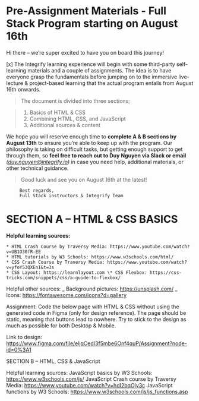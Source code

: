 # Pre-Assignment Materials - Full Stack Program starting on August 16th

Hi there – we’re super excited to have you on board this journey!

[x] The Integrify learning experience will begin with some third-party self-learning materials and a couple of assignments. The idea is to have everyone grasp the fundamentals before jumping on to the immersive live-lecture & project-based learning that the actual program entails from August 16th onwards.

> The document is divided into three sections;

> 1.  Basics of HTML & CSS
> 2.  Combining HTML, CSS, and JavaScript
> 3.  Additional sources & content

We hope you will reserve enough time to **complete A & B sections by August 13th** to ensure you’re able to keep up with the program. Our philosophy is taking on difficult tasks, but getting enough support to get through them, so **feel free to reach out to Duy Nguyen via Slack or email** _(duy.nguyen@integrify.io)_ in case you need help, additional materials, or other technical guidance.

> Good luck and see you on August 16th at the latest!

         Best regards,
         Full Stack instructors & Integrify Team

# SECTION A – HTML & CSS BASICS

**Helpful learning sources:**

    * HTML Crash Course by Traversy Media: https://www.youtube.com/watch?v=UB1O30fR-EE
    * HTML tutorials by W3 Schools: https://www.w3schools.com/html/
    * CSS Crash Course by Traversy Media: https://www.youtube.com/watch?v=yfoY53QXEnI&t=3s
    * CSS Layout: https://learnlayout.com \* CSS Flexbox: https://css-tricks.com/snippets/css/a-guide-to-flexbox/

Helpful other sources:
_ Background pictures: https://unsplash.com/
_ Icons: https://fontawesome.com/icons?d=gallery

Assignment:
Code the below page with HTML & CSS without using the generated code in Figma (only for design reference). The page should be static, meaning that buttons lead to nowhere. Try to stick to the design as much as possible for both Desktop & Mobile.

Link to design: https://www.figma.com/file/eljqCedI3f5mbe6Onf4quP/Assignment?node-id=0%3A1

SECTION B – HTML, CSS & JavaScript

Helpful learning sources:
JavaScript basics by W3 Schools: https://www.w3schools.com/js/
JavaScript Crash course by Traversy Media: https://www.youtube.com/watch?v=hdI2bqOjy3c
JavaScript functions by W3 Schools: https://www.w3schools.com/js/js_functions.asp
